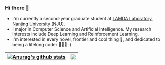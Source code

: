 ### Hi there 👋

- I'm currently a second-year graduate student at [LAMDA Laboratory](www.lamda.nju.edu.cn), [Nanjing University (NJU)](https://www.nju.edu.cn/main.htm).   
- I major in Computer Science and Artificial Intelligence. My research interests include Deep Learning and Reinforcement Learning.
- I'm interested in every novel, frontier and cool thing 🚀, and dedicated to being a lifelong coder 👨🏻‍💻 :)

<!--
**Cjh327/Cjh327** is a ✨ _special_ ✨ repository because its `README.md` (this file) appears on your GitHub profile.

Here are some ideas to get you started:

- 🔭 I’m currently working on ...
- 🌱 I’m currently learning ...
- 👯 I’m looking to collaborate on ...
- 🤔 I’m looking for help with ...
- 💬 Ask me about ...
- 📫 How to reach me: ...
- 😄 Pronouns: ...
- ⚡ Fun fact: ...
-->


| <a href="https://github.com/anuraghazra/github-readme-stats"><img align="center" src="https://github-readme-stats.vercel.app/api?username=Cjh327&show_icons=true&include_all_commits=true&theme=buefy&hide_border=true" alt="Anurag's github stats" /></a> | <a href="https://github.com/anuraghazra/github-readme-stats"><img align="center" src="https://github-readme-stats.vercel.app/api/top-langs/?username=Cjh327&layout=compact&theme=buefy&hide_border=true" /></a> |
| ------------- | ------------- |



<!-- <details> 
  <summary>💻 GitHub Profile Stats</summary>
  <br/>
    <a href="https://github.com/anuraghazra/github-readme-stats"><img alt="Cjh's Github Stats" src="https://github-readme-stats.vercel.app/api/?username=Cjh327&show_icons=true&count_private=true&theme=default&hide_border=true&bg_color=fff&title_color=00E676&icon_color=00E676" height="192px"/></a>
  <a href="https://github.com/anuraghazra/github-readme-stats"><img alt="Cjh's Top Languages" src="https://github-readme-stats.vercel.app/api/top-langs/?username=Cjh327&langs_count=8&layout=compact&theme=default&hide_border=true&bg_color=fff&title_color=000&icon_color=000&hide=Jupyter%20Notebook" height="192px"/></a>
  <br/>
</details>

<details>
  <summary>⚡ Recent GitHub Activity</summary>
  <br/>
<a href="https://github.com/ashutosh00710/github-readme-activity-graph"><img alt="Cjh's Activity Graph" src="https://activity-graph.herokuapp.com/graph/?username=Cjh327&bg_color=fff&color=000&line=00E676&point=000&hide_border=true" /></a>
</details>
 -->
